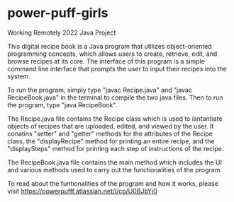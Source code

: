 # power-puff-girls
Working Remotely 2022 Java Project

This digital recipe book is a Java program that utilizes object-oriented programming concepts, which allows users to create, retrieve, edit, and browse recipes at its core. The interface of this program is a simple command line interface that prompts the user to input their recipes into the system.

To run the program, simply type "javac Recipe.java" and "javac RecipeBook.java" in the terminal to compile the two java files. Then to run the program, type "java RecipeBook".

The Recipe.java file contains the Recipe class which is used to isntantiate objects of recipes that are uploaded, edited, and viewed by the user.
It conatins "setter" and "getter" methods for the attributes of the Recipe class, the "displayRecipe" method for printing an entire recipe, and the "displaySteps" method for printing each step of instructions of the recipe.

The RecipeBook.java file contains the main method which includes the UI and various methods used to carry out the functionalities of the program.

To read about the funtionalities of the program and how it works, please visit https://powerpufff.atlassian.net/l/cp/U0BJbYj0
